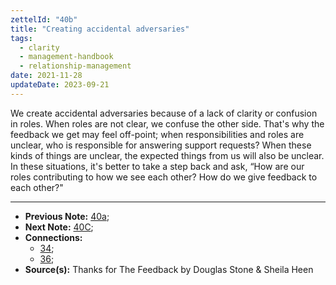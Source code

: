 ```yaml
---
zettelId: "40b"
title: "Creating accidental adversaries"
tags:
  - clarity
  - management-handbook
  - relationship-management
date: 2021-11-28
updateDate: 2023-09-21
---
```


We create accidental adversaries because of a lack of clarity or confusion in roles. When roles are not clear, we confuse the other side. That's why the feedback we get may feel off-point; when responsibilities and roles are unclear, who is responsible for answering support requests? When these kinds of things are unclear, the expected things from us will also be unclear. In these situations, it's better to take a step back and ask, “How are our roles contributing to how we see each other? How do we give feedback to each other?"

---

- **Previous Note:** [40a](/notes/40a);
- **Next Note:** [40C](/notes/40c/);
- **Connections:**
  - [34](/notes/34/);
  - [36](/notes/36/);
- **Source(s):** Thanks for The Feedback by Douglas Stone & Sheila Heen
